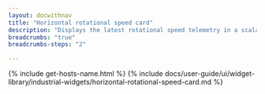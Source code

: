 ```yaml
---
layout: docwithnav
title: "Horizontal rotational speed card"
description: "Displays the latest rotational speed telemetry in a scalable horizontal layout."
breadcrumbs: "true"
breadcrumbs-steps: "2"

---
```

{% include get-hosts-name.html %}
{% include docs/user-guide/ui/widget-library/industrial-widgets/horizontal-rotational-speed-card.md %}
